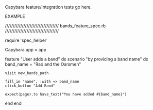 Capybara feature/integration tests go here.

EXAMPLE

///////////////////////////////////
bands_feature_spec.rb
///////////////////////////////////

require 'spec_helper'

Capybara.app = app

feature "User adds a band" do
  scenario "by providing a band name" do
    band_name =  "Rao and the Oarsmen"

    visit new_bands_path

    fill_in "name", :with => band_name
    click_button "Add Band"

    expect(page).to have_text("You have added #{band_name}")
  end
end
